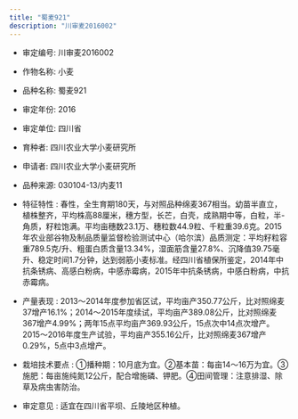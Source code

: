 ```yaml
---
title: "蜀麦921"
description: "川审麦2016002"
---
```

* 审定编号:  川审麦2016002

*  作物名称:  小麦

*  品种名称:  蜀麦921

*  审定年份:  2016

*  审定单位:  四川省

* 育种者:  四川农业大学小麦研究所

*  申请者:  四川农业大学小麦研究所

*  品种来源:  030104-13/内麦11

*  特征特性 : 
春性，全生育期180天，与对照品种绵麦367相当。幼苗半直立，植株整齐，平均株高88厘米，穗方型，长芒，白壳，成熟期中等，白粒，半-角质，籽粒饱满。平均亩穗数23.1万、穗粒数44.9粒、千粒重39.6克。2015年农业部谷物及制品质量监督检验测试中心（哈尔滨）品质测定：平均籽粒容重789.5克/升、粗蛋白质含量13.34%，湿面筋含量27.8%、沉降值39.75毫升、稳定时间1.7分钟，达到弱筋小麦标准。经四川省植保所鉴定，2014年中抗条锈病、高感白粉病，中感赤霉病，2015年中抗条锈病，中感白粉病，中抗赤霉病。
 
*  产量表现 : 
2013～2014年度参加省区试，平均亩产350.77公斤，比对照绵麦37增产16.1%；2014～2015年度续试，平均亩产389.08公斤，比对照绵麦367增产4.99%；两年15点平均亩产369.93公斤，15点次中14点次增产。2015～2016年度生产试验，平均亩产355.16公斤，比对照绵麦367增产0.29%，5点中3点增产。

*  栽培技术要点 : 
①播种期：10月底为宜。②基本苗：每亩14～16万为宜。③施肥：每亩施纯氮12公斤，配合增施磷、钾肥。④田间管理：注意排湿、除草及病虫害防治。

*  审定意见 : 
适宜在四川省平坝、丘陵地区种植。
